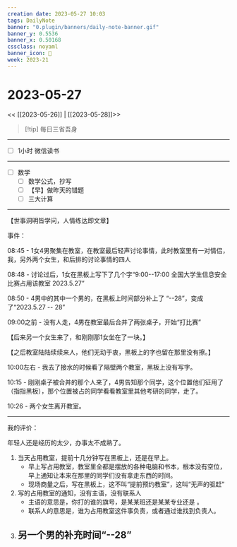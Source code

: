 ```yaml
---
creation date: 2023-05-27 10:03
tags: DailyNote
banner: "0.plugin/banners/daily-note-banner.gif"
banner_y: 0.5536
banner_x: 0.50168
cssclass: noyaml
banner_icon: 💌
week: 2023-21
---
```


# 2023-05-27

<< [[2023-05-26]] | [[2023-05-28]]>>


> [!tip] 每日三省吾身
> 


---

- [ ] 1小时 微信读书

---

- [ ] 数学
	- [ ] 数学公式，抄写
	- [ ] 【早】做昨天的错题
	- [ ] 三大计算

---

【世事洞明皆学问，人情练达即文章】

事件：

08:45 - 1女4男聚集在教室，在教室最后轻声讨论事情，此时教室里有一对情侣，我，另外两个女生，和后排的讨论事情的四人

08:48 - 讨论过后，1女在黑板上写下了几个字“9:00--17:00 全国大学生信息安全比赛占用该教室 2023.5.27”

08:50 - 4男中的其中一个男的，在黑板上时间部分补上了 “--28”，变成了“2023.5.27 -- 28”

09:00之前 - 没有人走，4男在教室最后合并了两张桌子，开始“打比赛”

【后来另一个女生来了，和刚刚那1女坐在了一块。】

【之后教室陆陆续续来人，他们无动于衷，黑板上的字也留在那里没有擦。】

10:00左右 - 我去了接水的时候看了隔壁两个教室，黑板上没有写字。

10:15 - 刚刚桌子被合并的那个人来了，4男告知那个同学，这个位置他们征用了（指指黑板），那个位置被占的同学看看教室里其他考研的同学，走了。

10:26 - 两个女生离开教室。

---

我的评价：

年轻人还是经历的太少，办事太不成熟了。

1. 当天占用教室，提前十几分钟写在黑板上，还是在早上。
	- 早上写占用教室，教室里全都是摆放的各种电脑和书本，根本没有空位，早上通知让本来在那里的同学们没有拿走东西的时间。
	- 现场商量之后，写在黑板上，这不叫“提前预约教室”，这叫“无声的驱赶”
2. 写的占用教室的通知，没有主语，没有联系人
	- 主语的意思是，你打的谁的旗号，是某某班还是某某专业还是 。
	- 联系人的意思是，谁为占用教室这件事负责，或者通过谁找到负责人。
3. 另一个男的补充时间“--28”
	- 